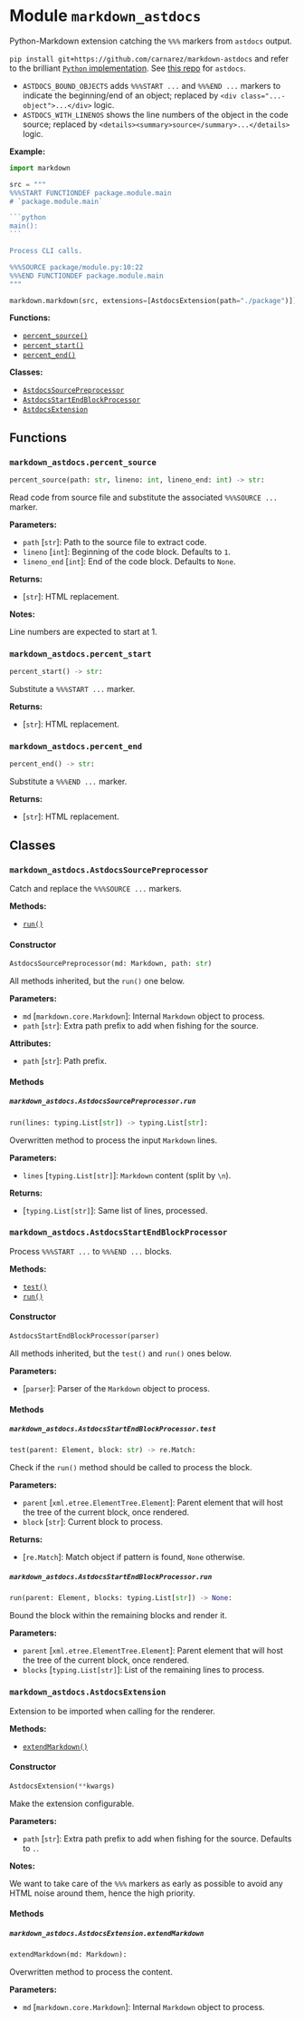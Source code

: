 # Module `markdown_astdocs`

Python-Markdown extension catching the `%%%` markers from `astdocs` output.

`pip install git+https://github.com/carnarez/markdown-astdocs` and refer to the
brilliant [`Python` implementation](https://github.com/Python-Markdown/markdown). See
[this repo](https://github.com/carnarez/astdocs) for `astdocs`.

- `ASTDOCS_BOUND_OBJECTS` adds `%%%START ...` and `%%%END ...` markers to indicate the
  beginning/end of an object; replaced by `<div class="...-object">...</div>` logic.
- `ASTDOCS_WITH_LINENOS` shows the line numbers of the object in the code source;
  replaced by `<details><summary>source</summary>...</details>` logic.

**Example:**

````python
import markdown

src = """
%%%START FUNCTIONDEF package.module.main
# `package.module.main`

```python
main():
```

Process CLI calls.

%%%SOURCE package/module.py:10:22
%%%END FUNCTIONDEF package.module.main
"""

markdown.markdown(src, extensions=[AstdocsExtension(path="./package")])
````

**Functions:**

- [`percent_source()`](#markdown_astdocspercent_source)
- [`percent_start()`](#markdown_astdocspercent_start)
- [`percent_end()`](#markdown_astdocspercent_end)

**Classes:**

- [`AstdocsSourcePreprocessor`](#markdown_astdocsastdocssourcepreprocessor)
- [`AstdocsStartEndBlockProcessor`](#markdown_astdocsastdocsstartendblockprocessor)
- [`AstdocsExtension`](#markdown_astdocsastdocsextension)

## Functions

### `markdown_astdocs.percent_source`

```python
percent_source(path: str, lineno: int, lineno_end: int) -> str:
```

Read code from source file and substitute the associated `%%%SOURCE ...` marker.

**Parameters:**

- `path` \[`str`\]: Path to the source file to extract code.
- `lineno` \[`int`\]: Beginning of the code block. Defaults to `1`.
- `lineno_end` \[`int`\]: End of the code block. Defaults to `None`.

**Returns:**

- \[`str`\]: HTML replacement.

**Notes:**

Line numbers are expected to start at 1.

### `markdown_astdocs.percent_start`

```python
percent_start() -> str:
```

Substitute a `%%%START ...` marker.

**Returns:**

- \[`str`\]: HTML replacement.

### `markdown_astdocs.percent_end`

```python
percent_end() -> str:
```

Substitute a `%%%END ...` marker.

**Returns:**

- \[`str`\]: HTML replacement.

## Classes

### `markdown_astdocs.AstdocsSourcePreprocessor`

Catch and replace the `%%%SOURCE ...` markers.

**Methods:**

- [`run()`](#markdown_astdocsastdocssourcepreprocessorrun)

#### Constructor

```python
AstdocsSourcePreprocessor(md: Markdown, path: str)
```

All methods inherited, but the `run()` one below.

**Parameters:**

- `md` \[`markdown.core.Markdown`\]: Internal `Markdown` object to process.
- `path` \[`str`\]: Extra path prefix to add when fishing for the source.

**Attributes:**

- `path` \[`str`\]: Path prefix.

#### Methods

##### `markdown_astdocs.AstdocsSourcePreprocessor.run`

```python
run(lines: typing.List[str]) -> typing.List[str]:
```

Overwritten method to process the input `Markdown` lines.

**Parameters:**

- `lines` \[`typing.List[str]`\]: `Markdown` content (split by `\n`).

**Returns:**

- \[`typing.List[str]`\]: Same list of lines, processed.

### `markdown_astdocs.AstdocsStartEndBlockProcessor`

Process `%%%START ...` to `%%%END ...` blocks.

**Methods:**

- [`test()`](#markdown_astdocsastdocsstartendblockprocessortest)
- [`run()`](#markdown_astdocsastdocsstartendblockprocessorrun)

#### Constructor

```python
AstdocsStartEndBlockProcessor(parser)
```

All methods inherited, but the `test()` and `run()` ones below.

**Parameters:**

- \[`parser`\]: Parser of the `Markdown` object to process.

#### Methods

##### `markdown_astdocs.AstdocsStartEndBlockProcessor.test`

```python
test(parent: Element, block: str) -> re.Match:
```

Check if the `run()` method should be called to process the block.

**Parameters:**

- `parent` \[`xml.etree.ElementTree.Element`\]: Parent element that will host the tree
  of the current block, once rendered.
- `block` \[`str`\]: Current block to process.

**Returns:**

- \[`re.Match`\]: Match object if pattern is found, `None` otherwise.

##### `markdown_astdocs.AstdocsStartEndBlockProcessor.run`

```python
run(parent: Element, blocks: typing.List[str]) -> None:
```

Bound the block within the remaining blocks and render it.

**Parameters:**

- `parent` \[`xml.etree.ElementTree.Element`\]: Parent element that will host the tree
  of the current block, once rendered.
- `blocks` \[`typing.List[str]`\]: List of the remaining lines to process.

### `markdown_astdocs.AstdocsExtension`

Extension to be imported when calling for the renderer.

**Methods:**

- [`extendMarkdown()`](#markdown_astdocsastdocsextensionextendmarkdown)

#### Constructor

```python
AstdocsExtension(**kwargs)
```

Make the extension configurable.

**Parameters:**

- `path` \[`str`\]: Extra path prefix to add when fishing for the source. Defaults to
  `.`.

**Notes:**

We want to take care of the `%%%` markers as early as possible to avoid any HTML noise
around them, hence the high priority.

#### Methods

##### `markdown_astdocs.AstdocsExtension.extendMarkdown`

```python
extendMarkdown(md: Markdown):
```

Overwritten method to process the content.

**Parameters:**

- `md` \[`markdown.core.Markdown`\]: Internal `Markdown` object to process.
